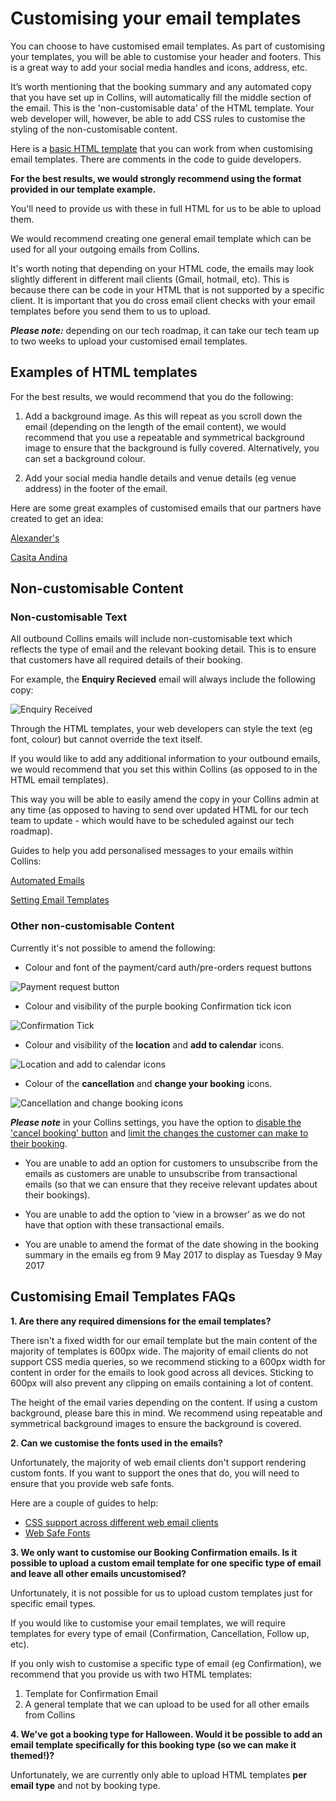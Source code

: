 # Customising your email templates

You can choose to have customised email templates. As part of customising your templates, you will be able to customise your header and footers. This is a great way to add your social media handles and icons, address, etc.

It’s worth mentioning that the booking summary and any automated copy that you have set up in Collins, will automatically fill the middle section of the email. This is the 'non-customisable data' of the HTML template. Your web developer will, however, be able to add CSS rules to customise the styling of the non-customisable content.

Here is a [basic HTML template](https://docs.google.com/document/d/1o5EMw0QcMXiaAvHjbTI11WAAwb1pydo0GbILGqbIpro/edit?usp=sharing) that you can work from when customising email templates. There are comments in the code to guide developers.

**For the best results, we would strongly recommend using the format provided in our template example.**

You'll need to provide us with these in full HTML for us to be able to upload them. 

We would recommend creating one general email template which can be used for all your outgoing emails from Collins.

It's worth noting that depending on your HTML code, the emails may look slightly different in different mail clients (Gmail, hotmail, etc). This is because there can be code in your HTML that is not supported by a specific client. It is important that you do cross email client checks with your email templates before you send them to us to upload. 

**_Please note:_** depending on our tech roadmap, it can take our tech team up to two weeks to upload your customised email templates.

## Examples of HTML templates

For the best results, we would recommend that you do the following: 

1. Add a background image. As this will repeat as you scroll down the email (depending on the length of the email content), we would recommend that you use a repeatable and symmetrical background image to ensure that the background is fully covered. Alternatively, you can set a background colour.

2. Add your social media handle details and venue details (eg venue address) in the footer of the email.

Here are some great examples of customised emails that our partners have created to get an idea:

[Alexander's](https://static.designmynight.com/uploads/2017/11/Alexanders-Example-optimised.png)

[Casita Andina](https://static.designmynight.com/uploads/2017/11/Andina-Example-optimised.png)

## Non-customisable Content

### Non-customisable Text

All outbound Collins emails will include non-customisable text which reflects the type of email and the relevant booking detail. This is to ensure that customers have all required details of their booking.

For example, the **Enquiry Recieved** email will always include the following copy:

![Enquiry Received](https://static.designmynight.com/uploads/2018/08/Capture-2.png)

Through the HTML templates, your web developers can style the text (eg font, colour) but cannot override the text itself. 

If you would like to add any additional information to your outbound emails, we would recommend that you set this within Collins (as opposed to in the HTML email templates).  

This way you will be able to easily amend the copy in your Collins admin at any time (as opposed to having to send over updated HTML for our tech team to update - which would have to be scheduled against our tech roadmap).

Guides to help you add personalised messages to your emails within Collins:
                    
[Automated Emails](https://collins.uservoice.com/knowledgebase/articles/1833961-emails-texts-automated-email-template-examples)

[Setting Email Templates](https://collins.uservoice.com/knowledgebase/articles/478032-emails-texts-adding-a-new-email-template-messa)

### Other non-customisable Content

Currently it's not possible to amend the following:

* Colour and font of the payment/card auth/pre-orders request buttons

![Payment request button](https://static.designmynight.com/uploads/2018/08/Pay-button.png)

* Colour and visibility of the purple booking Confirmation tick icon

![Confirmation Tick](https://static.designmynight.com/uploads/2018/08/tick.png)

* Colour and visibility of the **location** and **add to calendar** icons. 

![Location and add to calendar icons](https://static.designmynight.com/uploads/2018/08/icons.png)

* Colour of the **cancellation** and **change your booking** icons. 

![Cancellation and change booking icons](https://static.designmynight.com/uploads/2018/08/change-booking.png)

**_Please note_** in your Collins settings, you have the option to [disable the 'cancel booking' button](https://collins.uservoice.com/knowledgebase/articles/1117015-emails-texts-disable-the-cancel-booking-butt) and [limit the changes the customer can make to their booking](https://collins.uservoice.com/knowledgebase/articles/886590-booking-types-how-to-limit-the-changes-customers).

* You are unable to add an option for customers to unsubscribe from the emails as customers are unable to unsubscribe from transactional emails (so that we can ensure that they receive relevant updates about their bookings). 

* You are unable to add the option to ‘view in a browser’ as we do not have that option with these transactional emails. 

* You are unable to amend the format of the date showing in the booking summary in the emails eg from 9 May 2017 to display as Tuesday 9 May 2017


## Customising Email Templates FAQs

**1. Are there any required dimensions for the email templates?**

There isn't a fixed width for our email template but the main content of the majority of templates is 600px wide. The majority of email clients do not support CSS media queries, so we recommend sticking to a 600px width for content in order for the emails to look good across all devices. Sticking to 600px will also prevent any clipping on emails containing a lot of content.

The height of the email varies depending on the content. If using a custom background, please bare this in mind. We recommend using repeatable and symmetrical background images to ensure the background is covered.

**2. Can we customise the fonts used in the emails?**

Unfortunately, the majority of web email clients don't support rendering custom fonts. If you want to support the ones that do, you will need to ensure that you provide web safe fonts. 

Here are a couple of guides to help:

* [CSS support across different web email clients](https://www.campaignmonitor.com/css/text-fonts/font/)
* [Web Safe Fonts](https://websitesetup.org/web-safe-fonts-html-css/)

**3. We only want to customise our Booking Confirmation emails. Is it possible to upload a custom email template for one specific type of email and leave all other emails uncustomised?**

Unfortunately, it is not possible for us to upload custom templates just for specific email types. 

If you would like to customise your email templates, we will require templates for every type of email (Confirmation, Cancellation, Follow up, etc). 

If you only wish to customise a specific type of email (eg Confirmation), we recommend that you provide us with two HTML templates:

1. Template for Confirmation Email
2. A general template that we can upload to be used for all other emails from Collins

**4. We've got a booking type for Halloween. Would it be possible to add an email template specifically for this booking type (so we can make it themed!)?**

Unfortunately, we are currently only able to upload HTML templates **per email type** and not by booking type. 

